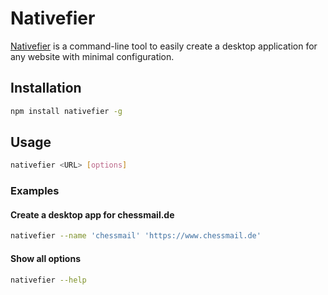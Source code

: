 # Nativefier

[Nativefier](https://github.com/nativefier/nativefier) is a command-line tool to easily create a desktop application for any website 
with minimal configuration.

## Installation

```bash
npm install nativefier -g
```

## Usage

```bash
nativefier <URL> [options]
```

### Examples

#### Create a desktop app for chessmail.de

```bash
nativefier --name 'chessmail' 'https://www.chessmail.de'
```

#### Show all options

```bash
nativefier --help
```
